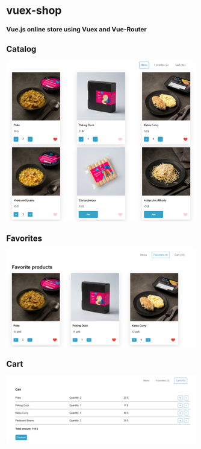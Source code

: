 # vuex-shop

### Vue.js online store using Vuex and Vue-Router

## Catalog
![Untitled](src/assets/images/readme/catalog.png)

## Favorites
![Untitled](src/assets/images/readme/liked.png)

## Cart
![Untitled](src/assets/images/readme/cart.png)

